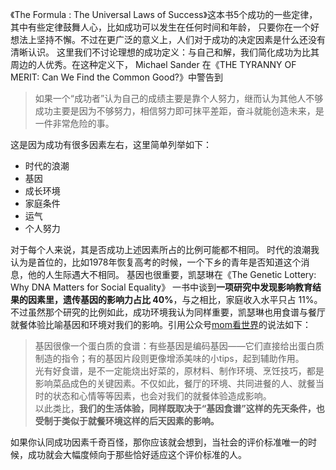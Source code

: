 《The Formula : The Universal Laws of Success》这本书5个成功的一些定律，其中有些定律鼓舞人心，比如成功可以发生在任何时间和年龄， 只要你在一个好想法上坚持不懈。不过在更广泛的意义上，人们对于成功的决定因素是什么还没有清晰认识。
这里我们不讨论理想的成功定义：与自己和解，我们简化成功为比其周边的人优秀。在这种定义下， Michael Sander 在《THE TYRANNY OF MERIT: Can We Find the Common Good?》中警告到
>如果一个“成功者”认为自己的成绩主要是靠个人努力，继而认为其他人不够成功主要是因为不够努力，相信努力即可抹平差距，奋斗就能创造未来，是一件非常危险的事。

这是因为成功有很多因素左右，这里简单列举如下：
- 时代的浪潮
- 基因
- 成长环境
- 家庭条件
- 运气
- 个人努力

对于每个人来说，其是否成功上述因素所占的比例可能都不相同。
时代的浪潮我认为是首位的，比如1978年恢复高考的时候，一个下乡的青年是否知道这个消息，他的人生际遇大不相同。
基因也很重要，凯瑟琳在《The Genetic Lottery: Why DNA Matters for Social Equality》 一书中谈到**一项研究中发现影响教育结果的因素里，遗传基因的影响力占比 40%**，与之相比，家庭收入水平只占 11%。
不过虽然那个研究的比例如此，成功环境我认为同样重要，凯瑟琳也用食谱与餐厅就餐体验比喻基因和环境对我们的影响。引用公众号[mom看世界](https://mp.weixin.qq.com/s/gRxiifLQNsDDY9Rbi5Wzkw)的说法如下：
>基因很像一个蛋白质的食谱：有些基因是编码基因——它们直接给出蛋白质制造的指令；有的基因片段则更像增添美味的小tips，起到辅助作用。  
>光有好食谱，是不一定能烧出好菜的，原材料、制作环境、烹饪技巧，都是影响菜品成色的关键因素。不仅如此，餐厅的环境、共同进餐的人、就餐当时的状态和心情等等因素，也会对我们的就餐体验造成影响。  
>以此类比，**我们的生活体验，同样既取决于“基因食谱”这样的先天条件，也受制于类似于就餐环境这样的后天因素的影响。**


如果你认同成功因素千奇百怪，那你应该就会想到，当社会的评价标准唯一的时候，成功就会大幅度倾向于那些恰好适应这个评价标准的人。
